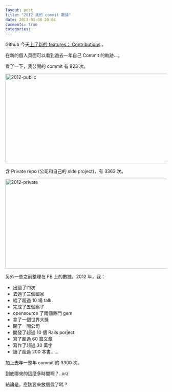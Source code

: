 ```yaml
---
layout: post
title: "2012 我的 commit 數據"
date: 2013-01-08 20:04
comments: true
categories: 
---
```


Github 今天[上了新的 features： Contributions](https://github.com/blog/1360-introducing-contributions) 。

在新的個人頁面可以看到過去一年自己 Commit 的軌跡...。

看了一下，我公開的 commit 有 923 次。

<a href="http://www.flickr.com/photos/xdite/8361383762/" title="2012-public by xdite, on Flickr"><img src="http://farm9.staticflickr.com/8079/8361383762_d03e2a7068_z.jpg" width="640" height="279" alt="2012-public"></a>

含 Private repo (公司和自己的 side project)，有 3363 次。

<a href="http://www.flickr.com/photos/xdite/8361383756/" title="2012-private by xdite, on Flickr"><img src="http://farm9.staticflickr.com/8465/8361383756_cb712eab89_z.jpg" width="640" height="280" alt="2012-private"></a>

另外一些之前整理在 FB 上的數據。2012 年，我：

* 出國了四次
* 去過了三個國家
* 給了超過 10 場 talk
* 完成了五個案子
* opensource 了兩個熱門 gem
* 拿了一個世界大獎
* 開了一間公司
* 開發了超過 10 個 Rails porject
* 寫了超過 60 篇文章
* 寫作了超過 30 萬字
* 讀了超過 200 本書......

加上去年一整年 commit 的 3300 次。

到底哪來的這麼多時間啊？..orz

結論是，應該要來放個假了嗎？

